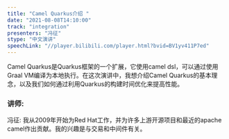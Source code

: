```yaml
---
title: "Camel Quarkus介绍	"
date: "2021-08-08T14:10:00" 
track: "integration"
presenters: "冯征"
stype: "中文演讲"
speechLink: "//player.bilibili.com/player.html?bvid=BV1yv411P7ed"
---
```

Camel Quarkus是Quarkus框架的一个扩展，它使用camel dsl，可以通过使用Graal VM编译为本地执行。在这次演讲中，我想介绍Camel Quarkus的基本理念，以及我们如何通过利用Quarkus的构建时间优化来提高性能。
 ### 讲师: 
 冯征: 我从2009年开始为Red Hat工作，并为许多上游开源项目和最近的apache camel作出贡献。我的兴趣是与交易和中间件有关。